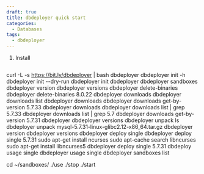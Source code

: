 ```yaml
---
draft: true
title: dbdeployer quick start
categories:
  - Databases
tags:
  - dbdeployer
---
```


1. Install

```bash

```
 curl -L -s https://bit.ly/dbdeployer | bash
 dbdeployer 
 dbdeployer init -h
 dbdeployer init --dry-run
 dbdeployer init
 dbdeployer 
 dbdeployer sandboxes
 dbdeployer version
 dbdeployer versions
 dbdeployer delete-binaries
 dbdeployer delete-binaries 8.0.22
 dbdeployer downloads
 dbdeployer downloads list
 dbdeployer downloads 
 dbdeployer downloads get-by-version 5.7.33
 dbdeployer downloads 
 dbdeployer downloads list | grep 5.7.33
 dbdeployer downloads list | grep 5.7
 dbdeployer downloads get-by-version 5.7.31
 dbdeployer 
 dbdeployer versions
 dbdeployer unpack
 ls
 dbdeployer unpack mysql-5.7.31-linux-glibc2.12-x86_64.tar.gz
 dbdeployer version
 dbdeployer versions
 dbdeployer deploy single
 dbdeployer deploy single 5.7.31
 sudo apt-get install ncurses
 sudo apt-cache search libncurses
 sudo apt-get install libncurses5
 dbdeployer deploy single 5.7.31
 dbdeploy usage single
 dbdeployer usage single
 dbdeployer sandboxes list

cd ~/sandboxes/<deployment> 
 ./use 
 ./stop
 ./start